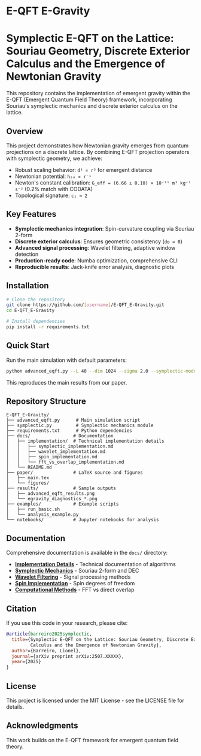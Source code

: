 # E-QFT E-Gravity
# Symplectic E-QFT on the Lattice: Souriau Geometry, Discrete Exterior Calculus and the Emergence of Newtonian Gravity

This repository contains the implementation of emergent gravity within the E-QFT (Emergent Quantum Field Theory) framework, incorporating Souriau's symplectic mechanics and discrete exterior calculus on the lattice.

## Overview

This project demonstrates how Newtonian gravity emerges from quantum projections on a discrete lattice. By combining E-QFT projection operators with symplectic geometry, we achieve:

- Robust scaling behavior: `d² ∝ r²` for emergent distance
- Newtonian potential: `h₀₀ ∝ r⁻¹` 
- Newton's constant calibration: `G_eff = (6.66 ± 0.10) × 10⁻¹¹ m³ kg⁻¹ s⁻²` (0.2% match with CODATA)
- Topological signature: `c₁ ≈ 2`

## Key Features

- **Symplectic mechanics integration**: Spin-curvature coupling via Souriau 2-form
- **Discrete exterior calculus**: Ensures geometric consistency (`dσ = 0`)
- **Advanced signal processing**: Wavelet filtering, adaptive window detection
- **Production-ready code**: Numba optimization, comprehensive CLI
- **Reproducible results**: Jack-knife error analysis, diagnostic plots

## Installation

```bash
# Clone the repository
git clone https://github.com/[username]/E-QFT_E-Gravity.git
cd E-QFT_E-Gravity

# Install dependencies
pip install -r requirements.txt
```

## Quick Start

Run the main simulation with default parameters:

```bash
python advanced_eqft.py --L 40 --dim 1024 --sigma 2.0 --symplectic-mode --debug-symplectic
```

This reproduces the main results from our paper.

## Repository Structure

```
E-QFT_E-Gravity/
├── advanced_eqft.py      # Main simulation script
├── symplectic.py         # Symplectic mechanics module
├── requirements.txt      # Python dependencies
├── docs/                # Documentation
│   ├── implementation/  # Technical implementation details
│   │   ├── symplectic_implementation.md
│   │   ├── wavelet_implementation.md
│   │   ├── spin_implementation.md
│   │   └── fft_vs_overlap_implementation.md
│   └── README.md
├── paper/               # LaTeX source and figures
│   ├── main.tex
│   └── figures/
├── results/             # Sample outputs
│   ├── advanced_eqft_results.png
│   └── egravity_diagnostics_*.png
├── examples/            # Example scripts
│   ├── run_basic.sh
│   └── analysis_example.py
└── notebooks/           # Jupyter notebooks for analysis
```

## Documentation

Comprehensive documentation is available in the `docs/` directory:
- **[Implementation Details](docs/implementation/)** - Technical documentation of algorithms
- **[Symplectic Mechanics](docs/implementation/symplectic_implementation.md)** - Souriau 2-form and DEC
- **[Wavelet Filtering](docs/implementation/wavelet_implementation.md)** - Signal processing methods
- **[Spin Implementation](docs/implementation/spin_implementation.md)** - Spin degrees of freedom
- **[Computational Methods](docs/implementation/fft_vs_overlap_implementation.md)** - FFT vs direct overlap

## Citation

If you use this code in your research, please cite:

```bibtex
@article{barreiro2025symplectic,
  title={Symplectic E-QFT on the Lattice: Souriau Geometry, Discrete Exterior 
         Calculus and the Emergence of Newtonian Gravity},
  author={Barreiro, Lionel},
  journal={arXiv preprint arXiv:2507.XXXXX},
  year={2025}
}
```

## License

This project is licensed under the MIT License - see the LICENSE file for details.

## Acknowledgments

This work builds on the E-QFT framework for emergent quantum field theory.
